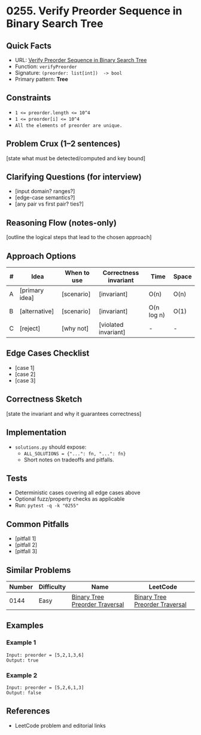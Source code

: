 # 0255. Verify Preorder Sequence in Binary Search Tree

## Quick Facts

- URL:
  [Verify Preorder Sequence in Binary Search Tree](https://leetcode.com/problems/verify-preorder-sequence-in-binary-search-tree/)
- Function: `verifyPreorder`
- Signature: `(preorder: list[int])  -> bool`
- Primary pattern: **Tree**

## Constraints

- `1 <= preorder.length <= 10^4`
- `1 <= preorder[i] <= 10^4`
- `All the elements of preorder are unique.`

## Problem Crux (1–2 sentences)

[state what must be detected/computed and key bound]

## Clarifying Questions (for interview)

- [input domain? ranges?]
- [edge-case semantics?]
- [any pair vs first pair? ties?]

## Reasoning Flow (notes-only)

[outline the logical steps that lead to the chosen approach]

## Approach Options

| #   | Idea           | When to use | Correctness invariant | Time       | Space |
| --- | -------------- | ----------- | --------------------- | ---------- | ----- |
| A   | [primary idea] | [scenario]  | [invariant]           | O(n)       | O(n)  |
| B   | [alternative]  | [scenario]  | [invariant]           | O(n log n) | O(1)  |
| C   | [reject]       | [why not]   | [violated invariant]  | -          | -     |

## Edge Cases Checklist

- [case 1]
- [case 2]
- [case 3]

## Correctness Sketch

[state the invariant and why it guarantees correctness]

## Implementation

- `solutions.py` should expose:
    - `ALL_SOLUTIONS = {"...": fn, "...": fn}`
    - Short notes on tradeoffs and pitfalls.

## Tests

- Deterministic cases covering all edge cases above
- Optional fuzz/property checks as applicable
- Run: `pytest -q -k "0255"`

## Common Pitfalls

- [pitfall 1]
- [pitfall 2]
- [pitfall 3]

## Similar Problems

| Number | Difficulty | Name                                                                               | LeetCode                                                                                        |
| ------ | ---------- | ---------------------------------------------------------------------------------- | ----------------------------------------------------------------------------------------------- |
| 0144   | Easy       | [Binary Tree Preorder Traversal](../0144-binary-tree-preorder-traversal/readme.md) | [Binary Tree Preorder Traversal](https://leetcode.com/problems/binary-tree-preorder-traversal/) |

## Examples

### Example 1

```text
Input: preorder = [5,2,1,3,6]
Output: true
```

### Example 2

```text
Input: preorder = [5,2,6,1,3]
Output: false
```

## References

- LeetCode problem and editorial links
